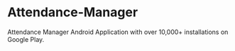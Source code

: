 # Attendance-Manager
Attendance Manager Android Application with over 10,000+ installations on Google Play.
